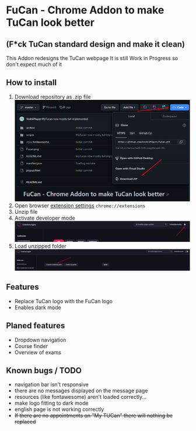 # FuCan - Chrome Addon to make TuCan look better 
## (F*ck TuCan standard design and make it clean)
This Addon redesigns the TuCan webpage
It is still Work in Progress so don't expect much of it

## How to install
1. Download repository as .zip file ![Download zip-File](github/image.png)
2. Open browser [extension settings](chrome://extensions) `chrome://extensions`
3. Unzip file 
4. Activate developer mode![Activate Developer Mode](github/developer_mode.png)
5. Load unzipped folder![Load](github/load.png)

## Features
- Replace TuCan logo with the FuCan logo
- Enables dark mode

## Planed features
- Dropdown navigation
- Course finder
- Overview of exams

## Known bugs / TODO
- navigation bar isn't responsive
- there are no messages displayed on the message page
- resources (like fontawesome) aren't loaded correctly...
- make logo fitting to dark mode
- english page is not working correctly
- ~~If there are no appointments on "My TUCan" there will nothing be replaced~~
